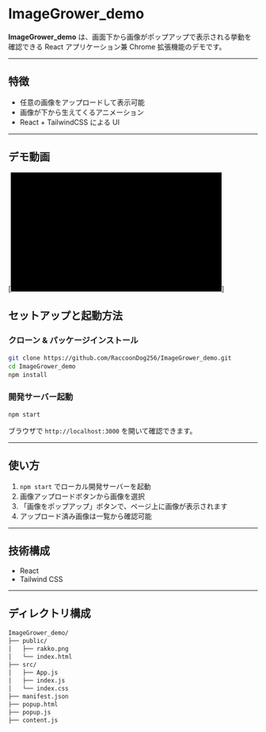 # ImageGrower\_demo

**ImageGrower\_demo** は、画面下から画像がポップアップで表示される挙動を確認できる React アプリケーション兼 Chrome 拡張機能のデモです。

---

## 特徴

* 任意の画像をアップロードして表示可能
* 画像が下から生えてくるアニメーション
* React + TailwindCSS による UI

---

## デモ動画

[![ImageGrower\_demo](./screenshots/ImageGrower_demo.gif)]

## セットアップと起動方法

### クローン & パッケージインストール

```bash
git clone https://github.com/RaccoonDog256/ImageGrower_demo.git
cd ImageGrower_demo
npm install
```

### 開発サーバー起動

```bash
npm start
```

ブラウザで `http://localhost:3000` を開いて確認できます。

---

## 使い方

1. `npm start` でローカル開発サーバーを起動
2. 画像アップロードボタンから画像を選択
3. 「画像をポップアップ」ボタンで、ページ上に画像が表示されます
4. アップロード済み画像は一覧から確認可能

---

## 技術構成

* React
* Tailwind CSS

---

## ディレクトリ構成

```
ImageGrower_demo/
├── public/
│   ├── rakko.png
│   └── index.html
├── src/
│   ├── App.js
│   ├── index.js
│   └── index.css
├── manifest.json
├── popup.html
├── popup.js
├── content.js
```

